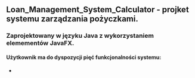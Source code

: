 ## Loan_Management_System_Calculator - projket systemu zarządzania pożyczkami.
### Zaprojektowany w języku Java z wykorzystaniem elemementów JavaFX.
#### Użytkownik ma do dyspozycji pięć funkcjonalności systemu: 
* 
